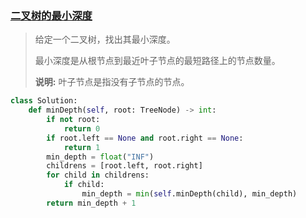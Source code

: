 ### [二叉树的最小深度](https://leetcode-cn.com/problems/minimum-depth-of-binary-tree/description/)

> 给定一个二叉树，找出其最小深度。
>
> 最小深度是从根节点到最近叶子节点的最短路径上的节点数量。
>
> **说明:** 叶子节点是指没有子节点的节点。

```python
class Solution:
    def minDepth(self, root: TreeNode) -> int:
        if not root:
            return 0
        if root.left == None and root.right == None:
            return 1
        min_depth = float("INF")
        childrens = [root.left, root.right]
        for child in childrens:
            if child:
                min_depth = min(self.minDepth(child), min_depth)
        return min_depth + 1
```

